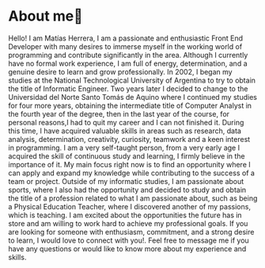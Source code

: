 # About me👋

Hello! I am Matías Herrera, I am a passionate and enthusiastic Front End Developer with many desires to immerse myself in the working world of programming and contribute significantly in the area. Although I currently have no formal work experience, I am full of energy, determination, and a genuine desire to learn and grow professionally.
In 2002, I began my studies at the National Technological University of Argentina to try to obtain the title of Informatic Engineer. Two years later I decided to change to the Universidad del Norte Santo Tomás de Aquino where I continued my studies for four more years, obtaining the intermediate title of Computer Analyst in the fourth year of the degree, then in the last year of the course, for personal reasons,I had to quit my career and I can not finished it.
During this time, I have acquired valuable skills in areas such as research, data analysis, determination, creativity, curiosity, teamwork and a keen interest in programming. I am a very self-taught person, from a very early age I acquired the skill of continuous study and learning, I firmly believe in the importance of it.
My main focus right now is to find an opportunity where I can apply and expand my knowledge while contributing to the success of a team or project. 
Outside of my informatic studies, I am passionate about sports, where I also had the opportunity and decided to study and obtain the title of a profession related to what I am passionate about, such as being a Physical Education Teacher, where I discovered another of my passions, which is teaching. 
I am excited about the opportunities the future has in store and am willing to work hard to achieve my professional goals. If you are looking for someone with enthusiasm, commitment, and a strong desire to learn, I would love to connect with you!.
Feel free to message me if you have any questions or would like to know more about my experience and skills.

